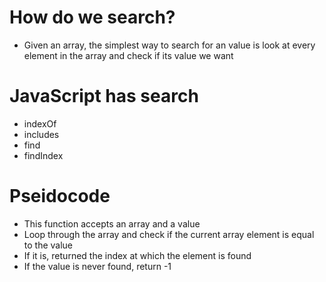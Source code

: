 # How do we search?

- Given an array, the simplest way to search for an value is look at every element in the array and check if its value we want

# JavaScript has search

- indexOf
- includes
- find
- findIndex

# Pseidocode

- This function accepts an array and a value
- Loop through the array and check if the current array element is equal to the value
- If it is, returned the index at which the element is found
- If the value is never found, return -1
